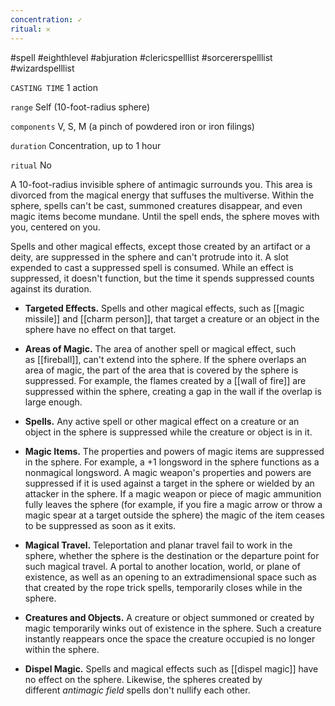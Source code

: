 ```yaml
---
concentration: ✓
ritual: 𐄂
---
```

#spell #eighthlevel #abjuration #clericspelllist #sorcererspelllist #wizardspelllist

`CASTING TIME`
1 action

`range`
Self (10-foot-radius sphere)

`components`
V, S, M (a pinch of powdered iron or iron filings)

`duration`
Concentration, up to 1 hour

`ritual`
No

A 10-foot-radius invisible sphere of antimagic surrounds you. This area is divorced from the magical energy that suffuses the multiverse. Within the sphere, spells can't be cast, summoned creatures disappear, and even magic items become mundane. Until the spell ends, the sphere moves with you, centered on you.

Spells and other magical effects, except those created by an artifact or a deity, are suppressed in the sphere and can't protrude into it. A slot expended to cast a suppressed spell is consumed. While an effect is suppressed, it doesn't function, but the time it spends suppressed counts against its duration.

- **Targeted Effects.** Spells and other magical effects, such as [[magic missile]] and [[charm person]], that target a creature or an object in the sphere have no effect on that target.

- **Areas of Magic.** The area of another spell or magical effect, such as [[fireball]], can't extend into the sphere. If the sphere overlaps an area of magic, the part of the area that is covered by the sphere is suppressed. For example, the flames created by a [[wall of fire]] are suppressed within the sphere, creating a gap in the wall if the overlap is large enough.

- **Spells.** Any active spell or other magical effect on a creature or an object in the sphere is suppressed while the creature or object is in it.

- **Magic Items.** The properties and powers of magic items are suppressed in the sphere. For example, a +1 longsword in the sphere functions as a nonmagical longsword. A magic weapon's properties and powers are suppressed if it is used against a target in the sphere or wielded by an attacker in the sphere. If a magic weapon or piece of magic ammunition fully leaves the sphere (for example, if you fire a magic arrow or throw a magic spear at a target outside the sphere) the magic of the item ceases to be suppressed as soon as it exits.

- **Magical Travel.** Teleportation and planar travel fail to work in the sphere, whether the sphere is the destination or the departure point for such magical travel. A portal to another location, world, or plane of existence, as well as an opening to an extradimensional space such as that created by the rope trick spells, temporarily closes while in the sphere.

- **Creatures and Objects.** A creature or object summoned or created by magic temporarily winks out of existence in the sphere. Such a creature instantly reappears once the space the creature occupied is no longer within the sphere.

- **Dispel Magic.** Spells and magical effects such as [[dispel magic]] have no effect on the sphere. Likewise, the spheres created by different _antimagic field_ spells don't nullify each other.